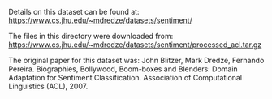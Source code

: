 Details on this dataset can be found at:
https://www.cs.jhu.edu/~mdredze/datasets/sentiment/

The files in this directory were downloaded from:
https://www.cs.jhu.edu/~mdredze/datasets/sentiment/processed_acl.tar.gz

The original paper for this dataset was:
John Blitzer, Mark Dredze, Fernando Pereira. Biographies, Bollywood, Boom-boxes and Blenders: Domain Adaptation for Sentiment Classification. Association of Computational Linguistics (ACL), 2007.

